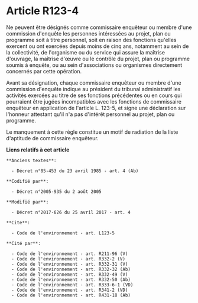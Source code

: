 # Article R123-4

Ne peuvent être désignés comme commissaire enquêteur ou membre d'une commission d'enquête les personnes intéressées au
projet, plan ou programme soit à titre personnel, soit en raison des fonctions qu'elles exercent ou ont exercées depuis moins
de cinq ans, notamment au sein de la collectivité, de l'organisme ou du service qui assure la maîtrise d'ouvrage, la maîtrise
d'œuvre ou le contrôle du projet, plan ou programme soumis à enquête, ou au sein d'associations ou organismes directement
concernés par cette opération.

Avant sa désignation, chaque commissaire enquêteur ou membre d'une commission d'enquête indique au président du tribunal
administratif les activités exercées au titre de ses fonctions précédentes ou en cours qui pourraient être jugées
incompatibles avec les fonctions de commissaire enquêteur en application de l'article L. 123-5, et signe une déclaration sur
l'honneur attestant qu'il n'a pas d'intérêt personnel au projet, plan ou programme.

Le manquement à cette règle constitue un motif de radiation de la liste d'aptitude de commissaire enquêteur.

**Liens relatifs à cet article**

	**Anciens textes**:

	  - Décret n°85-453 du 23 avril 1985 - art. 4 (Ab)

	**Codifié par**:

	  - Décret n°2005-935 du 2 août 2005

	**Modifié par**:

	  - Décret n°2017-626 du 25 avril 2017 - art. 4

	**Cite**:

	  - Code de l'environnement - art. L123-5

	**Cité par**:

	  - Code de l'environnement - art. R211-96 (V)
	  - Code de l'environnement - art. R332-2 (V)
	  - Code de l'environnement - art. R332-31 (V)
	  - Code de l'environnement - art. R332-32 (Ab)
	  - Code de l'environnement - art. R332-49 (V)
	  - Code de l'environnement - art. R332-50 (Ab)
	  - Code de l'environnement - art. R333-6-1 (VD)
	  - Code de l'environnement - art. R341-2 (VD)
	  - Code de l'environnement - art. R431-18 (Ab)
